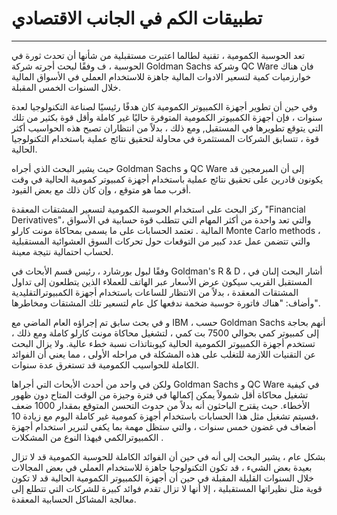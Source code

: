  # تطبيقات الكم  في الجانب الاقتصادي
 ---

 
تعد الحوسبة الكمومية ، تقنية لطالما اعتبرت مستقبلية من شأنها أن تحدث ثورة في الحوسبة ،  ف وفقًا لبحث أجرته شركة Goldman Sachs وشركة  QC Ware فان هناك خوارزميات كمية لتسعير الادوات المالية جاهزة للاستخدام العملي في الأسواق المالية خلال السنوات الخمس المقبلة.

وفي حين أن تطوير أجهزة الكمبيوتر الكمومية كان هدفًا رئيسيًا لصناعة التكنولوجيا لعدة سنوات ، فإن أجهزة الكمبيوتر الكمومية المتوفرة حاليًا غير كاملة وأقل قوة بكثير من تلك التي يتوقع تطويرها في المستقبل, ومع ذلك ، بدلاً من انتظاران تصبح هذه الحواسيب أكثر قوة ، تتسابق الشركات المستثمرة في  محاولة لتحقيق نتائج عملية باستخدام التكنولوجيا الحالية.

حيث يشير البحث الذي أجراه Goldman Sachs و QC Ware إلى أن المبرمجين قد يكونون قادرين على تحقيق نتائج عملية باستخدام أجهزة كمبيوتر كمومية الحالية في وقت أقرب مما هو متوقع ، وإن كان ذلك مع بعض القيود.

ركز البحث على استخدام الحوسبة الكمومية لتسعير المشتقات المعقدة "Financial Derivatives"، والتي تعد واحدة من أكثر المهام التي تتطلب  قوة حسابية  في الأسواق المالية . تعتمد الحسابات على ما يسمى بمحاكاة مونت كارلو Monte Carlo methods ، والتي تتضمن عمل عدد كبير من التوقعات حول تحركات السوق العشوائية المستقبلية لحساب احتمالية نتيجة معينة.

وفقًا لبول بورشارد ، رئيس قسم الأبحاث في Goldman's R & D ، أشار البحث إلىان في المستقبل القريب سيكون عرض الأسعار عبر الهاتف للعملاء الذين يتطلعون إلى تداول المشتقات المعقدة ، بدلاً من الانتظار للساعات  باستخدام أجهزة الكمبيوترالتقليدية وأضاف: "هناك فاتورة حوسبة ضخمة ندفعها كل عام لتسعير تلك المشتقات ومخاطرها".

و في بحث سابق تم إجراؤه العام الماضي مع IBM ، حسب Goldman Sachs أنهم بحاجة  إلى كمبيوتر كمي بحوالي 7500 بت كمي  ، لتشغيل محاكاة مونت كارلو كاملة ومع ذلك ، تستخدم أجهزة الكمبيوتر الكمومية الحالية كيوبتاتذات نسبة خطء عالية. ولا يزال البحث عن التقنيات اللازمة للتغلب على هذه المشكلة في مراحله الأولى ، مما يعني أن الفوائد الكاملة للحواسيب الكمومية قد تستغرق عدة سنوات.

ولكن في واحد من أحدث الأبحاث التي أجراها Goldman Sachs و QC Ware في كيفية تشغيل محاكاة أقل شمولاً يمكن إكمالها في فترة وجيزة من الوقت المتاح دون ظهور الأخطاء. حيث يقترح الباحثون أنه بدلاً من حدوث التحسن المتوقع بمقدار 1000 ضعف ،فسيتم  تشغيل مثل هذا الحسابات باستخدام أجهزة كمومية غير كاملة اليوم  مع زيادة 10 أضعاف في غضون خمس سنوات ، والتي ستظل مهمة بما يكفي لتبرير استخدام أجهزة الكمبيوترالكمي فيهذا النوع من المشكلات .



بشكل عام ، يشير البحث إلى أنه في حين أن الفوائد الكاملة للحوسبة الكمومية قد لا تزال بعيدة بعض الشيء ، قد تكون التكنولوجيا جاهزة للاستخدام العملي في بعض المجالات خلال السنوات القليلة المقبلة في حين أن أجهزة الكمبيوتر الكمومية الحالية قد لا تكون قوية مثل نظيراتها المستقبلية ، إلا أنها لا تزال تقدم فوائد كبيرة للشركات التي تتطلع إلى معالجة المشاكل الحسابية المعقدة.

